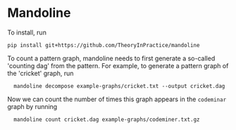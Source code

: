 # Mandoline

To install, run

```
pip install git+https://github.com/TheoryInPractice/mandoline
```

To count a pattern graph, mandoline needs to first generate a so-called 'counting dag' from the pattern. For example, to generate a pattern graph of the 'cricket' graph, run

```
  mandoline decompose example-graphs/cricket.txt --output cricket.dag
```

Now we can count the number of times this graph appears in the `codeminar` graph by running 

```
  mandoline count cricket.dag example-graphs/codeminer.txt.gz
```
